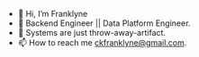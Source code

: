 - 👋 Hi, I’m Franklyne
- 👀 Backend Engineer || Data Platform Engineer.
- 👀 Systems are just throw-away-artifact.
- 📫 How to reach me ckfranklyne@gmail.com.

<!---
Franklyne-Kibet/Franklyne-Kibet is a ✨ special ✨ repository because its `README.md` (this file) appears on your GitHub profile.
You can click the Preview link to take a look at your changes.
--->
